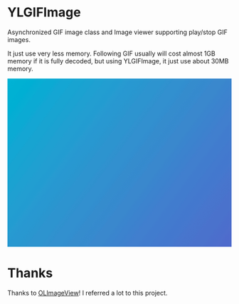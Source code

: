 YLGIFImage
==========

Asynchronized GIF image class and Image viewer supporting play/stop GIF images. 

It just use very less memory. Following GIF usually will cost almost 1GB memory if it is fully decoded, but using YLGIFImage, it just use about 30MB memory.

![Joy](./YLGIFImageDemo/YLGIFImageDemo/joy.gif "Joy")


Thanks
==========
Thanks to [OLImageView](https://github.com/ondalabs/OLImageView)! I referred a lot to this project.